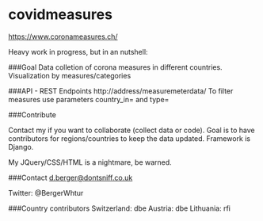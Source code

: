 # covidmeasures

https://www.coronameasures.ch/

Heavy work in progress, but in an nutshell:

###Goal 
Data colletion of corona measures in different countries.
Visualization by measures/categories

###API - REST Endpoints
http://address/measuremeterdata/
To filter measures use parameters country_in= and type=

###Contribute

Contact my if you want to collaborate (collect data or code).
Goal is to have contributors for regions/countries to keep the data updated.
Framework is Django.

My JQuery/CSS/HTML is a nightmare, be warned. 

###Contact
d.berger@dontsniff.co.uk

Twitter: @BergerWhtur

###Country contributors
Switzerland: dbe
Austria: dbe
Lithuania: rfi
